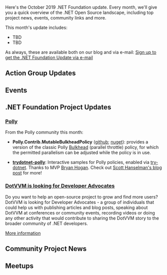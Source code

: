 Here's the October 2019 .NET Foundation update. Every month, we'll give you a quick overview of the .NET Open Source landscape, including top project news, events, community links and more.

This month's update includes:

* TBD
* TBD

As always, these are available both on our blog and via e-mail: [Sign up to get the .NET Foundation Update via e-mail](http://eepurl.com/dhL_qb)

## Action Group Updates

## Events

## .NET Foundation Project Updates

### [Polly](https://github.com/App-vNext/Polly)

From the Polly community this month:

+ **Polly.Contrib.MutableBulkheadPolicy** ([github](https://github.com/Polly-Contrib/Polly.Contrib.MutableBulkheadPolicy); [nuget](https://www.nuget.org/packages/Polly.Contrib.MutableBulkheadPolicy)): provides a version of the classic Polly [Bulkhead](https://github.com/App-vNext/Polly/wiki/Bulkhead) (parallel throttle) policy, for which the permitted parallelism can be adjusted while the policy is in use.

+ **[trydotnet-polly](https://github.com/bryanjhogan/trydotnet-polly)**: Interactive samples for Polly policies, enabled via [try-dotnet](https://dotnet.microsoft.com/platform/try-dotnet). Thanks to MVP [Bryan Hogan](https://twitter.com/bryanjhogan). Check out [Scott Hanselman's blog post](https://www.hanselman.com/blog/CreateExceptionalInteractiveDocumentationWithTryNETThePollyNuGetLibraryDid.aspx) for more!

### [DotVVM is looking for Developer Advocates](https://www.dotvvm.com/blog/64/We-are-looking-for-Developer-Advocate)

Do you want to help an open-source project to grow and find more users? DotVVM is looking for Developer Advocates - a group of individuals that could help us with publishing articles and blog posts, speaking about DotVVM at conferences or community events, recording videos or doing any other activity that would contribute to sharing the DotVVM story to the broader community of .NET developers.

[More information](https://www.dotvvm.com/blog/64/We-are-looking-for-Developer-Advocate)

## Community Project News

## Meetups
